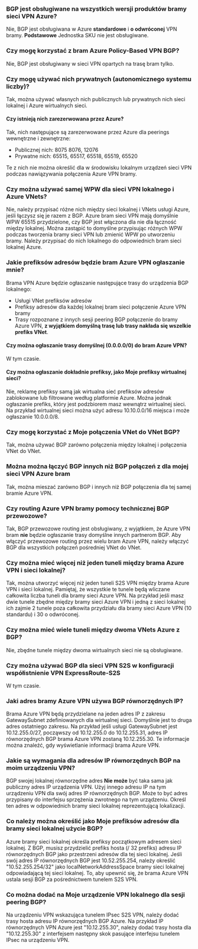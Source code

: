 ### <a name="is-bgp-supported-on-all-azure-vpn-gateway-skus"></a>BGP jest obsługiwane na wszystkich wersji produktów bramy sieci VPN Azure?

Nie, BGP jest obsługiwana w Azure **standardowe** i **o odwróconej** VPN bramy. **Podstawowe** Jednostka SKU nie jest obsługiwane.

### <a name="can-i-use-bgp-with-azure-policy-based-vpn-gateways"></a>Czy mogę korzystać z bram Azure Policy-Based VPN BGP?

Nie, BGP jest obsługiwany w sieci VPN opartych na trasę bram tylko.

### <a name="can-i-use-private-asns-autonomous-system-numbers"></a>Czy mogę używać nich prywatnych (autonomicznego systemu liczby)?

Tak, można używać własnych nich publicznych lub prywatnych nich sieci lokalnej i Azure wirtualnych sieci.

#### <a name="are-there-asns-reserved-by-azure"></a>Czy istnieją nich zarezerwowana przez Azure?

Tak, nich następujące są zarezerwowane przez Azure dla peerings wewnętrzne i zewnętrzne:

- Publicznej nich: 8075 8076, 12076
- Prywatne nich: 65515, 65517, 65518, 65519, 65520

Te z nich nie można określić dla w środowisku lokalnym urządzeń sieci VPN podczas nawiązywania połączenia Azure VPN bramy.

### <a name="can-i-use-the-same-asn-for-both-on-premises-vpn-networks-and-azure-vnets"></a>Czy można używać samej WPW dla sieci VPN lokalnego i Azure VNets?

Nie, należy przypisać różne nich między sieci lokalnej i VNets usługi Azure, jeśli łączysz się je razem z BGP. Azure bram sieci VPN mają domyślnie WPW 65515 przydzielone, czy BGP jest włączona dla nie dla łączność między lokalnej. Można zastąpić to domyślne przypisując różnych WPW podczas tworzenia bramy sieci VPN lub zmienić WPW po utworzeniu bramy. Należy przypisać do nich lokalnego do odpowiednich bram sieci lokalnej Azure.

### <a name="what-address-prefixes-will-azure-vpn-gateways-advertise-to-me"></a>Jakie prefiksów adresów będzie bram Azure VPN ogłaszanie mnie?

Brama VPN Azure będzie ogłaszanie następujące trasy do urządzenia BGP lokalnego:

- Usługi VNet prefiksów adresów
- Prefiksy adresów dla każdej lokalnej bram sieci połączenie Azure VPN bramy
- Trasy rozpoznane z innych sesji peering BGP połączenie do bramy Azure VPN, **z wyjątkiem domyślną trasę lub trasy nakłada się wszelkie prefiks VNet**.

#### <a name="can-i-advertise-default-route-00000-to-azure-vpn-gateways"></a>Czy można ogłaszanie trasy domyślnej (0.0.0.0/0) do bram Azure VPN?

W tym czasie.

#### <a name="can-i-advertise-the-exact-prefixes-as-my-virtual-network-prefixes"></a>Czy można ogłaszanie dokładnie prefiksy, jako Moje prefiksy wirtualnej sieci?

Nie, reklamę prefiksy samą jak wirtualna sieć prefiksów adresów zablokowane lub filtrowane według platformie Azure. Można jednak ogłaszanie prefiks, który jest podzbiorem masz wewnątrz wirtualnej sieci. Na przykład wirtualnej sieci można użyć adresu 10.10.0.0/16 miejsca i może ogłaszanie 10.0.0.0/8.

### <a name="can-i-use-bgp-with-my-vnet-to-vnet-connections"></a>Czy mogę korzystać z Moje połączenia VNet do VNet BGP?

Tak, można używać BGP zarówno połączenia między lokalnej i połączenia VNet do VNet.

### <a name="can-i-mix-bgp-with-non-bgp-connections-for-my-azure-vpn-gateways"></a>Można można łączyć BGP innych niż BGP połączeń z dla mojej sieci VPN Azure bram

Tak, można mieszać zarówno BGP i innych niż BGP połączenia dla tej samej bramie Azure VPN.

### <a name="does-azure-vpn-gateway-support-bgp-transit-routing"></a>Czy routing Azure VPN bramy pomocy technicznej BGP przewozowe?

Tak, BGP przewozowe routing jest obsługiwany, z wyjątkiem, że Azure VPN bram **nie** będzie ogłaszanie trasy domyślne innych partnerom BGP. Aby włączyć przewozowe routing przez wielu bram Azure VPN, należy włączyć BGP dla wszystkich połączeń pośredniej VNet do VNet.

### <a name="can-i-have-more-than-one-tunnels-between-azure-vpn-gateway-and-my-on-premises-network"></a>Czy można mieć więcej niż jeden tuneli między brama Azure VPN i sieci lokalnej?

Tak, można utworzyć więcej niż jeden tuneli S2S VPN między brama Azure VPN i sieci lokalnej. Pamiętaj, że wszystkie te tunele będą wliczane całkowita liczba tuneli dla bramy sieci Azure VPN. Na przykład jeśli masz dwie tunele zbędne między bramy sieci Azure VPN i jedną z sieci lokalnej ich zajmie 2 tunele poza całkowita przydziału dla bramy sieci Azure VPN (10 standardu) i 30 o odwróconej.

### <a name="can-i-have-multiple-tunnels-between-two-azure-vnets-with-bgp"></a>Czy można mieć wiele tuneli między dwoma VNets Azure z BGP?

Nie, zbędne tunele między dwoma wirtualnych sieci nie są obsługiwane.

### <a name="can-i-use-bgp-for-s2s-vpn-in-an-expressroutes2s-vpn-co-existence-configuration"></a>Czy można używać BGP dla sieci VPN S2S w konfiguracji współistnienie VPN ExpressRoute-S2S

W tym czasie.

### <a name="what-address-does-azure-vpn-gateway-use-for-bgp-peer-ip"></a>Jaki adres bramy Azure VPN używa BGP równorzędnych IP?

Brama Azure VPN będą przydzielane na jeden adres IP z zakresu GatewaySubnet zdefiniowanych dla wirtualnej sieci. Domyślnie jest to druga adres ostatniego zakresu. Na przykład jeśli usługi GatewaySubnet jest 10.12.255.0/27, począwszy od 10.12.255.0 do 10.12.255.31, adres IP równorzędnych BGP brama Azure VPN zostaną 10.12.255.30. Te informacje można znaleźć, gdy wyświetlanie informacji brama Azure VPN.

### <a name="what-are-the-requirements-for-the-bgp-peer-ip-addresses-on-my-vpn-device"></a>Jakie są wymagania dla adresów IP równorzędnych BGP na moim urządzeniu VPN?

BGP swojej lokalnej równorzędne adres **Nie może** być taka sama jak publiczny adres IP urządzenia VPN. Użyj innego adresu IP na tym urządzeniu VPN dla swój adres IP równorzędnych BGP. Może to być adres przypisany do interfejsu sprzężenia zwrotnego na tym urządzeniu. Określ ten adres w odpowiednich bramy sieci lokalnej reprezentującą lokalizacji.

### <a name="what-should-i-specify-as-my-address-prefixes-for-the-local-network-gateway-when-i-use-bgp"></a>Co należy można określić jako Moje prefiksów adresów dla bramy sieci lokalnej użycie BGP?

Azure bramy sieci lokalnej określa prefiksy początkowym adresem sieci lokalnej. Z BGP, musisz przydzielić prefiks hosta (/ 32 prefiks) adresu IP równorzędnych BGP jako przestrzeni adresów dla tej sieci lokalnej. Jeśli swój adres IP równorzędnych BGP jest 10.52.255.254, należy określić "10.52.255.254/32" jako localNetworkAddressSpace bramy sieci lokalnej odpowiadającą tej sieci lokalnej. To, aby upewnić się, że brama Azure VPN ustala sesji BGP za pośrednictwem tunelem S2S VPN.

### <a name="what-should-i-add-to-my-on-premises-vpn-device-for-the-bgp-peering-session"></a>Co można dodać na Moje urządzenie VPN lokalnego dla sesji peering BGP?

Na urządzeniu VPN wskazująca tunelem IPsec S2S VPN, należy dodać trasy hosta adresu IP równorzędnych BGP Azure. Na przykład IP równorzędnych VPN Azure jest "10.12.255.30", należy dodać trasy hosta dla "10.12.255.30" z interfejsem następny skok pasujące interfejsu tunelem IPsec na urządzeniu VPN.
